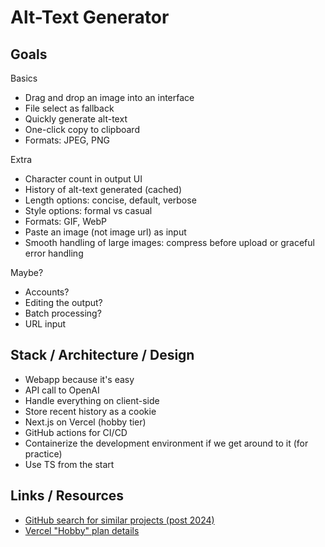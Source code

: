 # Alt-Text Generator

## Goals

Basics

- Drag and drop an image into an interface
- File select as fallback
- Quickly generate alt-text
- One-click copy to clipboard
- Formats: JPEG, PNG

Extra

- Character count in output UI
- History of alt-text generated (cached)
- Length options: concise, default, verbose
- Style options: formal vs casual
- Formats: GIF, WebP
- Paste an image (not image url) as input
- Smooth handling of large images: compress before upload or graceful error handling

Maybe?

- Accounts?
- Editing the output?
- Batch processing?
- URL input

## Stack / Architecture / Design

- Webapp because it's easy
- API call to OpenAI
- Handle everything on client-side
- Store recent history as a cookie
- Next.js on Vercel (hobby tier)
- GitHub actions for CI/CD
- Containerize the development environment if we get around to it (for practice)
- Use TS from the start

## Links / Resources

- [GitHub search for similar projects (post 2024)](https://github.com/search?q=alt+text+generator+pushed%3A%3E2024-01-01+&type=repositories)
- [Vercel "Hobby" plan details](https://vercel.com/docs/accounts/plans/hobby)

